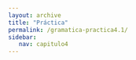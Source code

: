 ```yaml
---
layout: archive
title: "Práctica"
permalink: /gramatica-practica4.1/
sidebar:
   nav: capitulo4
---
```


